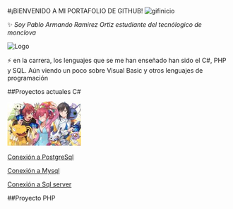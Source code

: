 #¡BIENVENIDO A MI PORTAFOLIO DE GITHUB!
![gifinicio](https://static.wixstatic.com/media/97b295_343224e0b87544f6b1e301fabbe07d6e~mv2.gif)



:sparkles: _Soy Pablo Armando Ramirez Ortiz estudiante del tecnólogico de monclova_

![Logo](https://encrypted-tbn0.gstatic.com/images?q=tbn:ANd9GcTu-QMOHLu3qg98Ojrfm2HYzbVzDBGzMpbun1omw5UcT0fEbBuAAjwZ8OI2a5IjvQjGKD4&usqp=CAU)

:zap: en la carrera, los lenguajes que se me han enseñado han sido el C#, PHP y SQL. Aún viendo un poco sobre Visual Basic y otros lenguajes de programación

##Proyectos actuales C#

[![registro ventas](https://github.com/Ramirez5034/Ramirez5034/blob/main/Imagenes/cyber%20sleuth.jpg)](https://github.com/Ramirez5034/Proyecto-Final-Control_de_Registro_de_Ventas)

[Conexión a PostgreSql](https://github.com/Ramirez5034/PruebaPostgresql)

[Conexión a Mysql](https://github.com/Ramirez5034/ConexionMysql)

[Conexión a Sql server](https://github.com/Ramirez5034/ConexionSql)

##Proyecto PHP




